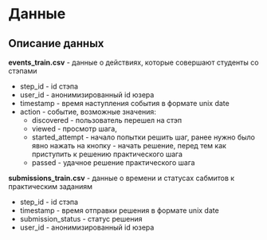 # Данные
## Описание данных
**events_train.csv** - данные о действиях, которые совершают студенты со стэпами

* step_id - id стэпа
* user_id - анонимизированный id юзера
* timestamp - время наступления события в формате unix date
* action - событие, возможные значения: 
    * discovered - пользователь перешел на стэп
    * viewed - просмотр шага,
    * started_attempt - начало попытки решить шаг, ранее нужно было явно нажать на кнопку - начать решение, перед тем как приступить к решению практического шага
    * passed - удачное решение практического шага

**submissions_train.csv** - данные о времени и статусах сабмитов к практическим заданиям

* step_id - id стэпа
* timestamp - время отправки решения в формате unix date
* submission_status - статус решения
* user_id - анонимизированный id юзера

